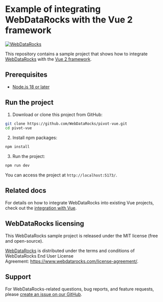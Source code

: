 # Example of integrating WebDataRocks with the Vue 2 framework
[![WebDataRocks](https://cdn.webdatarocks.com/readmes/vue.png)](https://www.webdatarocks.com/?r=rm_vue)

This repository contains a sample project that shows how to integrate [WebDataRocks](https://www.webdatarocks.com/?r=rm_vue) with the [Vue 2 framework](https://v2.vuejs.org/).

## Prerequisites

- [Node.js 18 or later](https://nodejs.org/en/)

## Run the project

1. Download or clone this project from GitHub:
```bash
git clone https://github.com/WebDataRocks/pivot-vue.git
cd pivot-vue
```
2. Install npm packages:
```bash
npm install
```
3. Run the project:
```bash
npm run dev
```
You can access the project at `http://localhost:5173/`.

## Related docs

For details on how to integrate WebDataRocks into existing Vue projects, check out the [integration with Vue](https://www.webdatarocks.com/doc/vue/how-to-start-online-reporting?r=rm_vue).

## WebDataRocks licensing

This WebDataRocks sample project is released under the MIT license (free and open-source).

[WebDataRocks](https://www.webdatarocks.com/) is distributed under the terms and conditions of WebDataRocks End User License Agreement: https://www.webdatarocks.com/license-agreement/.

## Support

For WebDataRocks-related questions, bug reports, and feature requests, please [create an issue on our GitHub](https://github.com/WebDataRocks/web-pivot-table/issues?r=rm_vue).
